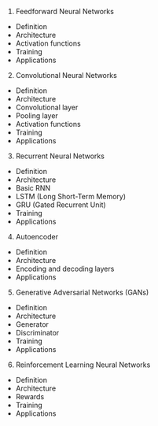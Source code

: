 1. Feedforward Neural Networks
- Definition
- Architecture
- Activation functions
- Training
- Applications
2. Convolutional Neural Networks
- Definition
- Architecture
- Convolutional layer
- Pooling layer
- Activation functions
- Training
- Applications
3. Recurrent Neural Networks
- Definition
- Architecture
- Basic RNN
- LSTM (Long Short-Term Memory)
- GRU (Gated Recurrent Unit)
- Training
- Applications
4. Autoencoder
- Definition
- Architecture
- Encoding and decoding layers
- Applications
5. Generative Adversarial Networks (GANs)
- Definition
- Architecture
- Generator
- Discriminator
- Training
- Applications
6. Reinforcement Learning Neural Networks
- Definition
- Architecture
- Rewards
- Training
- Applications